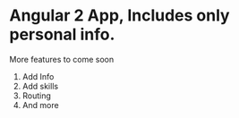 # Angular 2 App, Includes only personal info.

More features to come soon
1. Add Info
2. Add skills
3. Routing
4. And more


